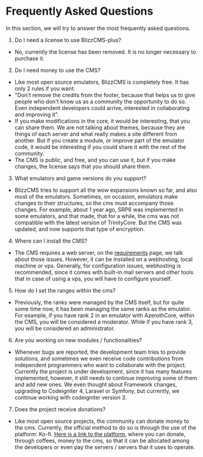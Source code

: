 # Frequently Asked Questions

In this section, we will try to answer the most frequently asked questions.

1. Do I need a license to use BlizzCMS-plus?
- No, currently the license has been removed. It is no longer necessary to purchase it.

2. Do I need money to use the CMS?
- Like most open source emulators, BlizzCMS is completely free. It has only 2 rules if you want:
- "Don't remove the credits from the footer, because that helps us to give people who don't know us as a community the opportunity to do so. Even independent developers could arrive, interested in collaborating and improving it".
- If you make modifications in the core, it would be interesting, that you can share them. We are not talking about themes, because they are things of each server and what really makes a site different from another. But if you create a module, or improve part of the emulator code, it would be interesting if you could share it with the rest of the community.
- The CMS is public, and free, and you can use it, but if you make changes, the license says that you should share them.

3. What emulators and game versions do you support?
- BlizzCMS tries to support all the wow expansions known so far, and also most of the emulators. Sometimes, on occasion, emulators make changes to their structures, so the cms must accompany those changes. For example, about 1 year ago, SRP6 was implemented in some emulators, and that made, that for a while, the cms was not compatible with the latest version of TrinityCore. But the CMS was updated, and now supports that type of encryption.

4. Where can I install the CMS?
- The CMS requires a web server, on the <a href="/wiki/requirements" target="_blank">requirements</a> page, we talk about those issues. However, it can be installed on a webhosting, local machine or vps. Generally, for configuration issues, webhosting is recommended, since it comes with built-in mail servers and other tools that in case of using a vps, you will have to configure yourself.

5. How do I set the ranges within the cms?
- Previously, the ranks were managed by the CMS itself, but for quite some time now, it has been managing the same ranks as the emulator. For example, if you have rank 2 in an emulator with AzerothCore, within the CMS, you will be considered a moderator. While if you have rank 3, you will be considered an administrator.

6. Are you working on new modules / functionalities?
- Whenever bugs are reported, the development team tries to provide solutions, and sometimes we even receive code contributions from independent programmers who want to collaborate with the project. Currently the project is under development, since it has many features implemented, however, it still needs to continue improving some of them and add new ones. We even thought about Framework changes, upgrading to Codeigniter 4, Laravel or Symfony, but currently, we continue working with codeigniter version 3.

7. Does the project receive donations?
- Like most open source projects, the community can donate money to the cms. Currently, the official method to do so is through the use of the platform: Ko-fi. <a href="https://ko-fi.com/wowcms" target="_blank">Here is a link to the platform</a>, where you can donate, through coffees, money to the cms, so that it can be allocated among the developers or even pay the servers / servers that it uses to operate.
